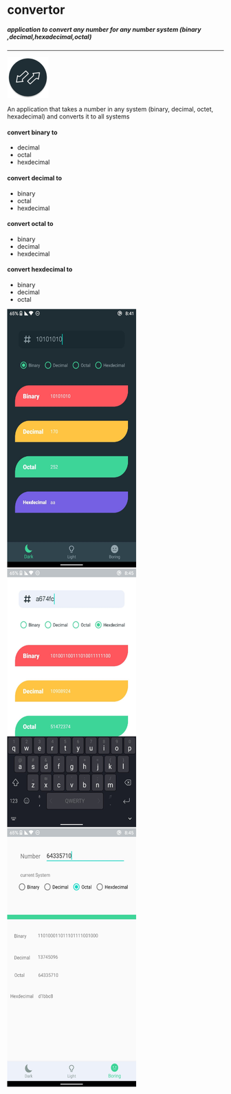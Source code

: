  # convertor

##### application to convert any number for any number system (binary ,decimal,hexadecimal,octal)
<hr>

![icon of app ](https://github.com/akramAssi/convertor/blob/master/app/src/main/res/mipmap-xhdpi/ic_launcher_round.png)

An application that takes a number in any system (binary, decimal, octet, hexadecimal) and converts it to all systems

#### convert  binary to 
- decimal
- octal
- hexdecimal

#### convert  decimal to 
- binary
- octal
- hexdecimal

#### convert  octal to 
- binary
- decimal
- hexdecimal

#### convert  hexdecimal to 
- binary
- decimal
- octal

<img src="https://github.com/akramAssi/convertor/blob/master/screen%20shot/122414740_357321145475193_7448391740433132954_n.jpg"  width="300" height="600" />
<img src="https://github.com/akramAssi/convertor/blob/master/screen%20shot/122214386_345464753217678_855634297341337368_n.jpg"  width="300" height="600" />
<img src="https://github.com/akramAssi/convertor/blob/master/screen%20shot/122230015_620628205280226_3513532169566209138_n.jpg"  width="300" height="600" />




 
